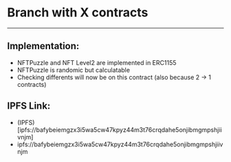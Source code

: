 # Branch with X contracts 
---

## Implementation:

- NFTPuzzle and NFT Level2 are implemented in ERC1155
- NFTPuzzle is randomic but calculatable
- Checking differents will now be on this contract (also because 2 → 1 contracts)

## IPFS Link:     

- (IPFS)[ipfs://bafybeiemgzx3i5wa5cw47kpyz44m3t76crqdahe5onjibmgmpshjiivnjm]         
- ipfs://bafybeiemgzx3i5wa5cw47kpyz44m3t76crqdahe5onjibmgmpshjiivnjm 
